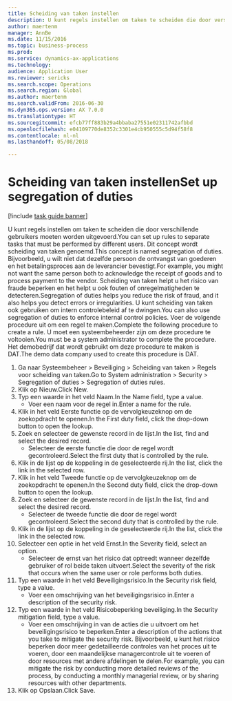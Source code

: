 ```yaml
--- 
title: Scheiding van taken instellen
description: U kunt regels instellen om taken te scheiden die door verschillende gebruikers moeten worden uitgevoerd.
author: maertenm
manager: AnnBe
ms.date: 11/15/2016
ms.topic: business-process
ms.prod: 
ms.service: dynamics-ax-applications
ms.technology: 
audience: Application User
ms.reviewer: sericks
ms.search.scope: Operations
ms.search.region: Global
ms.author: maertenm
ms.search.validFrom: 2016-06-30
ms.dyn365.ops.version: AX 7.0.0
ms.translationtype: HT
ms.sourcegitcommit: efcb77ff883b29a4bbaba27551e02311742afbbd
ms.openlocfilehash: e04109770de8352c3301e4cb950555c5d94f58f8
ms.contentlocale: nl-nl
ms.lasthandoff: 05/08/2018

---
```

# <a name="set-up-segregation-of-duties"></a><span data-ttu-id="9fb98-103">Scheiding van taken instellen</span><span class="sxs-lookup"><span data-stu-id="9fb98-103">Set up segregation of duties</span></span>

[!include [task guide banner](../../includes/task-guide-banner.md)]

<span data-ttu-id="9fb98-104">U kunt regels instellen om taken te scheiden die door verschillende gebruikers moeten worden uitgevoerd.</span><span class="sxs-lookup"><span data-stu-id="9fb98-104">You can set up rules to separate tasks that must be performed by different users.</span></span> <span data-ttu-id="9fb98-105">Dit concept wordt scheiding van taken genoemd.</span><span class="sxs-lookup"><span data-stu-id="9fb98-105">This concept is named segregation of duties.</span></span> <span data-ttu-id="9fb98-106">Bijvoorbeeld, u wilt niet dat dezelfde persoon de ontvangst van goederen en het betalingsproces aan de leverancier bevestigt.</span><span class="sxs-lookup"><span data-stu-id="9fb98-106">For example, you might not want the same person both to acknowledge the receipt of goods and to process payment to the vendor.</span></span> <span data-ttu-id="9fb98-107">Scheiding van taken helpt u het risico van fraude beperken en het helpt u ook fouten of onregelmatigheden te detecteren.</span><span class="sxs-lookup"><span data-stu-id="9fb98-107">Segregation of duties helps you reduce the risk of fraud, and it also helps you detect errors or irregularities.</span></span> <span data-ttu-id="9fb98-108">U kunt scheiding van taken ook gebruiken om intern controlebeleid af te dwingen.</span><span class="sxs-lookup"><span data-stu-id="9fb98-108">You can also use segregation of duties to enforce internal control policies.</span></span> <span data-ttu-id="9fb98-109">Voer de volgende procedure uit om een regel te maken.</span><span class="sxs-lookup"><span data-stu-id="9fb98-109">Complete the following procedure to create a rule.</span></span> <span data-ttu-id="9fb98-110">U moet een systeembeheerder zijn om deze procedure te voltooien.</span><span class="sxs-lookup"><span data-stu-id="9fb98-110">You must be a system administrator to complete the procedure.</span></span> <span data-ttu-id="9fb98-111">Het demobedrijf dat wordt gebruikt om deze procedure te maken is DAT.</span><span class="sxs-lookup"><span data-stu-id="9fb98-111">The demo data company used to create this procedure is DAT.</span></span> 

1. <span data-ttu-id="9fb98-112">Ga naar Systeembeheer > Beveiliging > Scheiding van taken > Regels voor scheiding van taken.</span><span class="sxs-lookup"><span data-stu-id="9fb98-112">Go to System administration > Security > Segregation of duties > Segregation of duties rules.</span></span>
2. <span data-ttu-id="9fb98-113">Klik op Nieuw.</span><span class="sxs-lookup"><span data-stu-id="9fb98-113">Click New.</span></span>
3. <span data-ttu-id="9fb98-114">Typ een waarde in het veld Naam.</span><span class="sxs-lookup"><span data-stu-id="9fb98-114">In the Name field, type a value.</span></span>
    * <span data-ttu-id="9fb98-115">Voer een naam voor de regel in.</span><span class="sxs-lookup"><span data-stu-id="9fb98-115">Enter a name for the rule.</span></span>  
4. <span data-ttu-id="9fb98-116">Klik in het veld Eerste functie op de vervolgkeuzeknop om de zoekopdracht te openen.</span><span class="sxs-lookup"><span data-stu-id="9fb98-116">In the First duty field, click the drop-down button to open the lookup.</span></span>
5. <span data-ttu-id="9fb98-117">Zoek en selecteer de gewenste record in de lijst.</span><span class="sxs-lookup"><span data-stu-id="9fb98-117">In the list, find and select the desired record.</span></span>
    * <span data-ttu-id="9fb98-118">Selecteer de eerste functie die door de regel wordt gecontroleerd.</span><span class="sxs-lookup"><span data-stu-id="9fb98-118">Select the first duty that is controlled by the rule.</span></span>  
6. <span data-ttu-id="9fb98-119">Klik in de lijst op de koppeling in de geselecteerde rij.</span><span class="sxs-lookup"><span data-stu-id="9fb98-119">In the list, click the link in the selected row.</span></span>
7. <span data-ttu-id="9fb98-120">Klik in het veld Tweede functie op de vervolgkeuzeknop om de zoekopdracht te openen.</span><span class="sxs-lookup"><span data-stu-id="9fb98-120">In the Second duty field, click the drop-down button to open the lookup.</span></span>
8. <span data-ttu-id="9fb98-121">Zoek en selecteer de gewenste record in de lijst.</span><span class="sxs-lookup"><span data-stu-id="9fb98-121">In the list, find and select the desired record.</span></span>
    * <span data-ttu-id="9fb98-122">Selecteer de tweede functie die door de regel wordt gecontroleerd.</span><span class="sxs-lookup"><span data-stu-id="9fb98-122">Select the second duty that is controlled by the rule.</span></span>  
9. <span data-ttu-id="9fb98-123">Klik in de lijst op de koppeling in de geselecteerde rij.</span><span class="sxs-lookup"><span data-stu-id="9fb98-123">In the list, click the link in the selected row.</span></span>
10. <span data-ttu-id="9fb98-124">Selecteer een optie in het veld Ernst.</span><span class="sxs-lookup"><span data-stu-id="9fb98-124">In the Severity field, select an option.</span></span>
    * <span data-ttu-id="9fb98-125">Selecteer de ernst van het risico dat optreedt wanneer dezelfde gebruiker of rol beide taken uitvoert.</span><span class="sxs-lookup"><span data-stu-id="9fb98-125">Select the severity of the risk that occurs when the same user or role performs both duties.</span></span>  
11. <span data-ttu-id="9fb98-126">Typ een waarde in het veld Beveiligingsrisico.</span><span class="sxs-lookup"><span data-stu-id="9fb98-126">In the Security risk field, type a value.</span></span>
    * <span data-ttu-id="9fb98-127">Voer een omschrijving van het beveiligingsrisico in.</span><span class="sxs-lookup"><span data-stu-id="9fb98-127">Enter a description of the security risk.</span></span>  
12. <span data-ttu-id="9fb98-128">Typ een waarde in het veld Risicobeperking beveiliging.</span><span class="sxs-lookup"><span data-stu-id="9fb98-128">In the Security mitigation field, type a value.</span></span>
    * <span data-ttu-id="9fb98-129">Voer een omschrijving in van de acties die u uitvoert om het beveiligingsrisico te beperken.</span><span class="sxs-lookup"><span data-stu-id="9fb98-129">Enter a description of the actions that you take to mitigate the security risk.</span></span> <span data-ttu-id="9fb98-130">Bijvoorbeeld, u kunt het risico beperken door meer gedetailleerde controles van het proces uit te voeren, door een maandelijkse managercontrole uit te voeren of door resources met andere afdelingen te delen.</span><span class="sxs-lookup"><span data-stu-id="9fb98-130">For example, you can mitigate the risk by conducting more detailed reviews of the process, by conducting a monthly managerial review, or by sharing resources with other departments.</span></span>  
13. <span data-ttu-id="9fb98-131">Klik op Opslaan.</span><span class="sxs-lookup"><span data-stu-id="9fb98-131">Click Save.</span></span>


